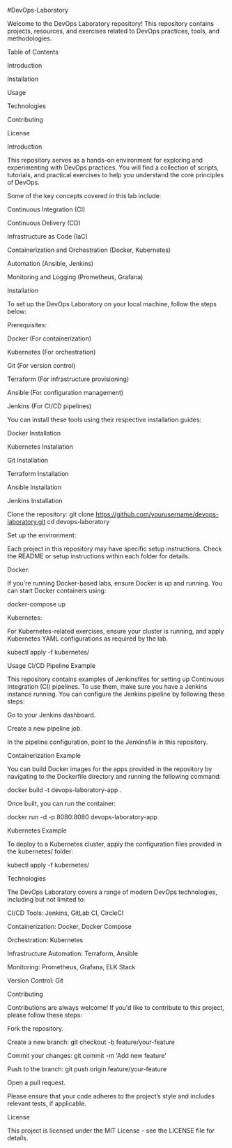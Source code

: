 #DevOps-Laboratory

Welcome to the DevOps Laboratory repository! This repository contains projects, resources, and exercises related to DevOps practices, tools, and methodologies.

Table of Contents

Introduction

Installation

Usage

Technologies

Contributing

License

Introduction

This repository serves as a hands-on environment for exploring and experimenting with DevOps practices. You will find a collection of scripts, tutorials, and practical exercises to help you understand the core principles of DevOps.

Some of the key concepts covered in this lab include:

Continuous Integration (CI)

Continuous Delivery (CD)

Infrastructure as Code (IaC)

Containerization and Orchestration (Docker, Kubernetes)

Automation (Ansible, Jenkins)

Monitoring and Logging (Prometheus, Grafana)

Installation

To set up the DevOps Laboratory on your local machine, follow the steps below:

Prerequisites:

Docker (For containerization)

Kubernetes (For orchestration)

Git (For version control)

Terraform (For infrastructure provisioning)

Ansible (For configuration management)

Jenkins (For CI/CD pipelines)

You can install these tools using their respective installation guides:

Docker Installation

Kubernetes Installation

Git Installation

Terraform Installation

Ansible Installation

Jenkins Installation

Clone the repository:
git clone https://github.com/yourusername/devops-laboratory.git
cd devops-laboratory

Set up the environment:

Each project in this repository may have specific setup instructions. Check the README or setup instructions within each folder for details.

Docker:

If you're running Docker-based labs, ensure Docker is up and running. You can start Docker containers using:

docker-compose up

Kubernetes:

For Kubernetes-related exercises, ensure your cluster is running, and apply Kubernetes YAML configurations as required by the lab.

kubectl apply -f kubernetes/

Usage
CI/CD Pipeline Example

This repository contains examples of Jenkinsfiles for setting up Continuous Integration (CI) pipelines. To use them, make sure you have a Jenkins instance running. You can configure the Jenkins pipeline by following these steps:

Go to your Jenkins dashboard.

Create a new pipeline job.

In the pipeline configuration, point to the Jenkinsfile in this repository.

Containerization Example

You can build Docker images for the apps provided in the repository by navigating to the Dockerfile directory and running the following command:

docker build -t devops-laboratory-app .


Once built, you can run the container:

docker run -d -p 8080:8080 devops-laboratory-app

Kubernetes Example

To deploy to a Kubernetes cluster, apply the configuration files provided in the kubernetes/ folder:

kubectl apply -f kubernetes/

Technologies

The DevOps Laboratory covers a range of modern DevOps technologies, including but not limited to:

CI/CD Tools: Jenkins, GitLab CI, CircleCI

Containerization: Docker, Docker Compose

Orchestration: Kubernetes

Infrastructure Automation: Terraform, Ansible

Monitoring: Prometheus, Grafana, ELK Stack

Version Control: Git

Contributing

Contributions are always welcome! If you'd like to contribute to this project, please follow these steps:

Fork the repository.

Create a new branch: git checkout -b feature/your-feature

Commit your changes: git commit -m 'Add new feature'

Push to the branch: git push origin feature/your-feature

Open a pull request.

Please ensure that your code adheres to the project’s style and includes relevant tests, if applicable.

License

This project is licensed under the MIT License - see the LICENSE
 file for details.
